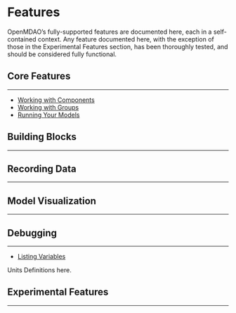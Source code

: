 # Features

OpenMDAO’s fully-supported features are documented here, each in a self-contained context. Any feature documented here, with the exception of those in the Experimental Features section, has been thoroughly tested, and should be considered fully functional.


## Core Features
---
- [Working with Components](core_features/working_with_components/main.md)
- [Working with Groups](core_features/working_with_groups/main.md)
- [Running Your Models](core_features/running_your_models/main.md)

## Building Blocks
---

## Recording Data
---

## Model Visualization
---

## Debugging
---
- [Listing Variables](debugging/listing_variables.ipynb)

Units Definitions here.

## Experimental Features
---